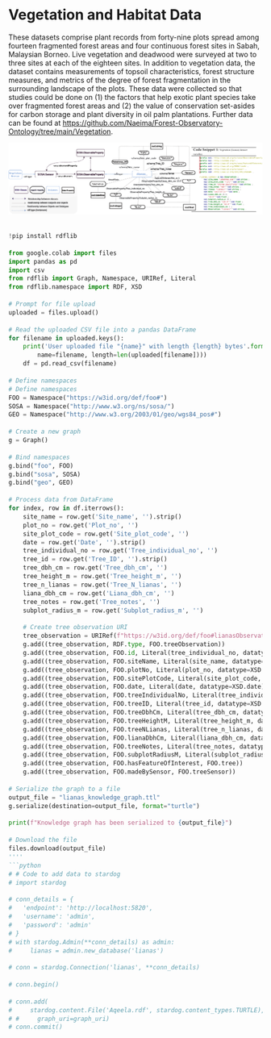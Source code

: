 

# Vegetation and Habitat Data 


These datasets comprise plant records from forty-nine plots spread among fourteen fragmented forest areas and four continuous forest sites in Sabah, Malaysian Borneo. Live vegetation and deadwood were surveyed at two to three sites at each of the eighteen sites. In addition to vegetation data, the dataset contains measurements of topsoil characteristics, forest structure measures, and metrics of the degree of forest fragmentation in the surrounding landscape of the plots. These data were collected so that studies could be done on (1) the factors that help exotic plant species take over fragmented forest areas and (2) the value of conservation set-asides for carbon storage and plant diversity in oil palm plantations.
Further data can be found at https://github.com/Naeima/Forest-Observatory-Ontology/tree/main/Vegetation.

![Vegetation and Habitat Data ](/img/veg.png)

```python

!pip install rdflib

from google.colab import files
import pandas as pd
import csv
from rdflib import Graph, Namespace, URIRef, Literal
from rdflib.namespace import RDF, XSD

# Prompt for file upload
uploaded = files.upload()

# Read the uploaded CSV file into a pandas DataFrame
for filename in uploaded.keys():
    print('User uploaded file "{name}" with length {length} bytes'.format(
        name=filename, length=len(uploaded[filename])))
    df = pd.read_csv(filename)

# Define namespaces
# Define namespaces
FOO = Namespace("https://w3id.org/def/foo#")
SOSA = Namespace("http://www.w3.org/ns/sosa/")
GEO = Namespace("http://www.w3.org/2003/01/geo/wgs84_pos#")

# Create a new graph
g = Graph()

# Bind namespaces
g.bind("foo", FOO)
g.bind("sosa", SOSA)
g.bind("geo", GEO)

# Process data from DataFrame
for index, row in df.iterrows():
    site_name = row.get('Site_name', '').strip()
    plot_no = row.get('Plot_no', '')
    site_plot_code = row.get('Site_plot_code', '')
    date = row.get('Date', '').strip()
    tree_individual_no = row.get('Tree_individual_no', '')
    tree_id = row.get('Tree_ID', '').strip()
    tree_dbh_cm = row.get('Tree_dbh_cm', '')
    tree_height_m = row.get('Tree_height_m', '')
    tree_n_lianas = row.get('Tree_N_lianas', '')
    liana_dbh_cm = row.get('Liana_dbh_cm', '')
    tree_notes = row.get('Tree_notes', '')
    subplot_radius_m = row.get('Subplot_radius_m', '')

    # Create tree observation URI
    tree_observation = URIRef(f"https://w3id.org/def/foo#lianasObservation{tree_individual_no}")
    g.add((tree_observation, RDF.type, FOO.treeObservation))
    g.add((tree_observation, FOO.id, Literal(tree_individual_no, datatype=XSD.string)))
    g.add((tree_observation, FOO.siteName, Literal(site_name, datatype=XSD.string)))
    g.add((tree_observation, FOO.plotNo, Literal(plot_no, datatype=XSD.integer)))
    g.add((tree_observation, FOO.sitePlotCode, Literal(site_plot_code, datatype=XSD.string)))
    g.add((tree_observation, FOO.date, Literal(date, datatype=XSD.date)))
    g.add((tree_observation, FOO.treeIndividualNo, Literal(tree_individual_no, datatype=XSD.integer)))
    g.add((tree_observation, FOO.treeID, Literal(tree_id, datatype=XSD.string)))
    g.add((tree_observation, FOO.treeDbhCm, Literal(tree_dbh_cm, datatype=XSD.double)))
    g.add((tree_observation, FOO.treeHeightM, Literal(tree_height_m, datatype=XSD.double)))
    g.add((tree_observation, FOO.treeNLianas, Literal(tree_n_lianas, datatype=XSD.integer)))
    g.add((tree_observation, FOO.lianaDbhCm, Literal(liana_dbh_cm, datatype=XSD.double)))
    g.add((tree_observation, FOO.treeNotes, Literal(tree_notes, datatype=XSD.string)))
    g.add((tree_observation, FOO.subplotRadiusM, Literal(subplot_radius_m, datatype=XSD.double)))
    g.add((tree_observation, FOO.hasFeatureOfInterest, FOO.tree))
    g.add((tree_observation, FOO.madeBySensor, FOO.treeSensor))

# Serialize the graph to a file
output_file = "lianas_knowledge_graph.ttl"
g.serialize(destination=output_file, format="turtle")

print(f"Knowledge graph has been serialized to {output_file}")

# Download the file
files.download(output_file)
''''
```python
# # Code to add data to stardog 
# import stardog

# conn_details = {
#   'endpoint': 'http://localhost:5820',
#   'username': 'admin',
#   'password': 'admin'
# }
# with stardog.Admin(**conn_details) as admin:
#     lianas = admin.new_database('lianas')

# conn = stardog.Connection('lianas', **conn_details)

# conn.begin()

# conn.add(
#     stardog.content.File('Aqeela.rdf', stardog.content_types.TURTLE),
# #     graph_uri=graph_uri)
# conn.commit()
```
